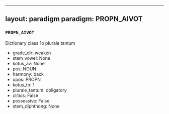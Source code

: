
---
layout: paradigm
paradigm: PROPN_AIVOT
---
### ` PROPN_AIVOT `

Dictionary class 1o plurale tantum
* grade_dir: weaken
* stem_vowel: None
* kotus_av: None
* pos: NOUN
* harmony: back
* upos: PROPN
* kotus_tn: 1
* plurale_tantum: obligatory
* clitics: False
* possessive: False
* stem_diphthong: None
